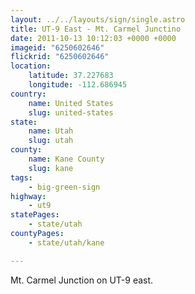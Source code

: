 ```yaml
---
layout: ../../layouts/sign/single.astro
title: UT-9 East - Mt. Carmel Junctino
date: 2011-10-13 10:12:03 +0000 +0000
imageid: "6250602646"
flickrid: "6250602646"
location:
    latitude: 37.227683
    longitude: -112.686945
country:
    name: United States
    slug: united-states
state:
    name: Utah
    slug: utah
county:
    name: Kane County
    slug: kane
tags:
    - big-green-sign
highway:
    - ut9
statePages:
    - state/utah
countyPages:
    - state/utah/kane

---
```

Mt. Carmel Junction on UT-9 east.